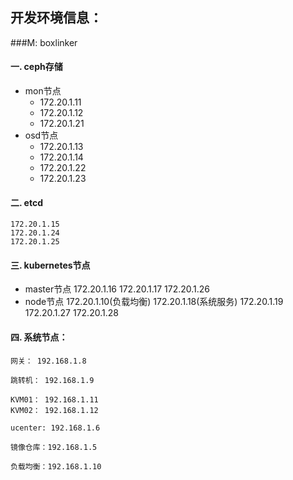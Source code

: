 ## 开发环境信息：

###M: boxlinker

#### 一. ceph存储
* mon节点
    - 172.20.1.11 
    - 172.20.1.12 
    - 172.20.1.21
* osd节点
    - 172.20.1.13 
    - 172.20.1.14 
    - 172.20.1.22 
    - 172.20.1.23

#### 二. etcd
    172.20.1.15 
    172.20.1.24 
    172.20.1.25

#### 三. kubernetes节点
* master节点
    172.20.1.16 
    172.20.1.17 
    172.20.1.26
* node节点
    172.20.1.10(负载均衡)
    172.20.1.18(系统服务) 
    172.20.1.19 
    172.20.1.27 
    172.20.1.28

#### 四. 系统节点：
    网关： 192.168.1.8
    
    跳转机： 192.168.1.9
    
    KVM01： 192.168.1.11
    KVM02： 192.168.1.12
    
    ucenter: 192.168.1.6
    
    镜像仓库：192.168.1.5
    
    负载均衡：192.168.1.10